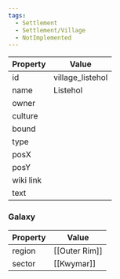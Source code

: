 ```yaml
---
tags:
  - Settlement
  - Settlement/Village
  - NotImplemented
---
```


| Property  | Value            |
| --------- | ---------------- |
| id        | village_listehol |
| name      | Listehol         |
| owner     |                  |
| culture   |                  |
| bound     |                  |
| type      |                  |
| posX      |                  |
| posY      |                  |
| wiki link |                  |
| text      |                  |

### Galaxy
| Property | Value         |
| -------- | ------------- |
| region   | [[Outer Rim]] |
| sector   | [[Kwymar]]    |
